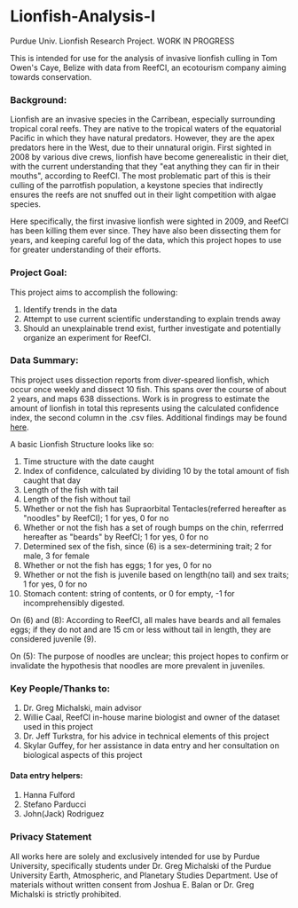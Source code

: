 # Lionfish-Analysis-I
Purdue Univ. Lionfish Research Project. WORK IN PROGRESS

This is intended for use for the analysis of invasive lionfish culling in Tom Owen's Caye, Belize with data from ReefCI, an ecotourism company aiming towards conservation.

### Background:
Lionfish are an invasive species in the Carribean, especially surrounding tropical coral reefs. They are native to the tropical waters of the equatorial Pacific in which they have natural predators. However, they are the apex predators here in the West, due to their unnatural origin. First sighted in 2008 by various dive crews, lionfish have become generealistic in their diet, with the current understanding that they "eat anything they can fir in their mouths", according to ReefCI. The most problematic part of this is their culling of the parrotfish population, a keystone species that indirectly ensures the reefs are not snuffed out in their light competition with algae species. 

Here specifically, the first invasive lionfish were sighted in 2009, and ReefCI has been killing them ever since. They have also been dissecting them for years, and keeping careful log of the data, which this project hopes to use for greater understanding of their efforts.

### Project Goal:
This project aims to accomplish the following:
1. Identify trends in the data
2. Attempt to use current scientific understanding to explain trends away
3. Should an unexplainable trend exist, further investigate and potentially organize an experiment for ReefCI.

### Data Summary:
This project uses dissection reports from diver-speared lionfish, which occur once weekly and dissect 10 fish. This spans over the course of about 2 years, and maps 638 dissections. Work is in progress to estimate the amount of lionfish in total this represents using the calculated confidence index, the second column in the .csv files. Additional findings may be found [here](https://docs.google.com/document/d/1qu2WIQ-7aA__ScxEGOMaAXd8uJPbYX2bNggdvtRtEPU/edit?usp=sharing).

A basic Lionfish Structure looks like so:
1. Time structure with the date caught
2. Index of confidence, calculated by dividing 10 by the total amount of fish caught that day
3. Length of the fish with tail
4. Length of the fish without tail
5. Whether or not the fish has Supraorbital Tentacles(referred hereafter as "noodles" by ReefCI); 1 for yes, 0 for no
6. Whether or not the fish has a set of rough bumps on the chin, referrred hereafter as "beards" by ReefCI; 1 for yes, 0 for no
7. Determined sex of the fish, since (6) is a sex-determining trait; 2 for male, 3 for female
8. Whether or not the fish has eggs; 1 for yes, 0 for no
9. Whether or not the fish is juvenile based on length(no tail) and sex traits; 1 for yes, 0 for no
10. Stomach content: string of contents, or 0 for empty, -1 for incomprehensibly digested.

On (6) and (8): According to ReefCI, all males have beards and all females eggs; if they do not and are 15 cm or less without tail in length, they are considered juvenile (9).

On (5): The purpose of noodles are unclear; this project hopes to confirm or invalidate the hypothesis that noodles are more prevalent in juveniles.

### Key People/Thanks to:
1. Dr. Greg Michalski, main advisor
2. Willie Caal, ReefCI in-house marine biologist and owner of the dataset used in this project
3. Dr. Jeff Turkstra, for his advice in technical elements of this project
4. Skylar Guffey, for her assistance in data entry and her consultation on biological aspects of this project
#### Data entry helpers:
1. Hanna Fulford
2. Stefano Parducci
3. John(Jack) Rodriguez

### Privacy Statement
All works here are solely and exclusively intended for use by Purdue University, specifically students under Dr. Greg Michalski of the Purdue University Earth, Atmospheric, and Planetary Studies Department. Use of materials without written consent from Joshua E. Balan or Dr. Greg Michalski is strictly prohibited.
